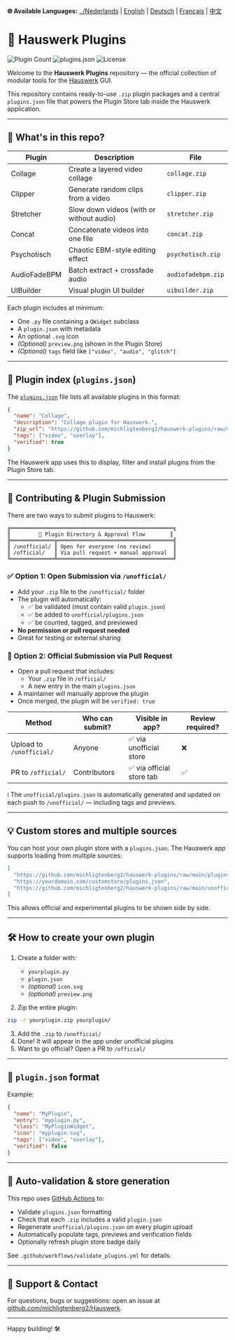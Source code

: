 **🌐 Available Languages:** [../Nederlands](README.md) | [English](README_EN.md) | [Deutsch](README_DE.md) | [Français](README_FR.md) | [中文](README_ZH.md)

<link rel="stylesheet" href="style.css">

# 🧹 Hauswerk Plugins

![Plugin Count](https://img.shields.io/badge/plugins-7-blue)
![plugins.json](https://img.shields.io/badge/store-up--to--date-brightgreen)
![License](https://img.shields.io/github/license/michligtenberg2/Hauswerk_Plugins)

Welcome to the **Hauswerk Plugins** repository — the official collection of modular tools for the [Hauswerk](https://github.com/michligtenberg2/Hauswerk) GUI.

This repository contains ready-to-use `.zip` plugin packages and a central `plugins.json` file that powers the Plugin Store tab inside the Hauswerk application.

---

## 📆 What's in this repo?

| Plugin          | Description                             | File           |
|-----------------|------------------------------------------|----------------|
| Collage         | Create a layered video collage           | `collage.zip`  |
| Clipper         | Generate random clips from a video       | `clipper.zip`  |
| Stretcher       | Slow down videos (with or without audio) | `stretcher.zip`|
| Concat          | Concatenate videos into one file         | `concat.zip`   |
| Psychotisch     | Chaotic EBM-style editing effect         | `psychotisch.zip` |
| AudioFadeBPM    | Batch extract + crossfade audio          | `audiofadebpm.zip` |
| UIBuilder       | Visual plugin UI builder                 | `uibuilder.zip` |

Each plugin includes at minimum:
- One `.py` file containing a `QWidget` subclass
- A `plugin.json` with metadata
- An optional `.svg` icon
- *(Optional)* `preview.png` (shown in the Plugin Store)
- *(Optional)* `tags` field like `["video", "audio", "glitch"]`

---

## 🔗 Plugin index (`plugins.json`)

The [`plugins.json`](./plugins.json) file lists all available plugins in this format:

```json
{
  "name": "Collage",
  "description": "Collage plugin for Hauswerk.",
  "zip_url": "https://github.com/michligtenberg2/hauswerk-plugins/raw/main/collage.zip",
  "tags": ["video", "overlay"],
  "verified": true
}
```

The Hauswerk app uses this to display, filter and install plugins from the Plugin Store tab.

---

## 🚧 Contributing & Plugin Submission

There are two ways to submit plugins to Hauswerk:

```
╔════════════════════════════════════════════════════╗
║         📂 Plugin Directory & Approval Flow        ║
╠══════════════╦═════════════════════════════════════╣
║ /unofficial/ ║ Open for everyone (no review)       ║
║ /official/   ║ Via pull request + manual approval  ║
╚══════════════╩═════════════════════════════════════╝
```

### ✅ Option 1: Open Submission via `/unofficial/`
- Add your `.zip` file to the `/unofficial/` folder
- The plugin will automatically:
  - ✅ be validated (must contain valid `plugin.json`)
  - ✅ be added to `unofficial/plugins.json`
  - ✅ be counted, tagged, and previewed
- **No permission or pull request needed**
- Great for testing or external sharing

### 🔐 Option 2: Official Submission via Pull Request
- Open a pull request that includes:
  - Your `.zip` file in `/official/`
  - A new entry in the main `plugins.json`
- A maintainer will manually approve the plugin
- Once merged, the plugin will be `verified: true`

| Method                      | Who can submit? | Visible in app?           | Review required? |
|----------------------------|------------------|----------------------------|-------------------|
| Upload to `/unofficial/`   | Anyone           | ✅ via unofficial store     | ❌                |
| PR to `/official/`         | Contributors     | ✅ via official store tab   | ✅                |

ℹ️ The `unofficial/plugins.json` is automatically generated and updated on each push to `/unofficial/` — including tags and previews.

---

## 💡 Custom stores and multiple sources

You can host your own plugin store with a `plugins.json`. The Hauswerk app supports loading from multiple sources:

```json
[
  "https://github.com/michligtenberg2/hauswerk-plugins/raw/main/plugins.json",
  "https://yourdomain.com/customstore/plugins.json",
  "https://github.com/michligtenberg2/hauswerk-plugins/raw/main/unofficial/plugins.json"
]
```

This allows official and experimental plugins to be shown side by side.

---

## 🛠️ How to create your own plugin

1. Create a folder with:
   - `yourplugin.py`
   - `plugin.json`
   - *(optional)* `icon.svg`
   - *(optional)* `preview.png`

2. Zip the entire plugin:
```bash
zip -r yourplugin.zip yourplugin/
```

3. Add the `.zip` to `/unofficial/`
4. Done! It will appear in the app under unofficial plugins
5. Want to go official? Open a PR to `/official/`

---

## 🧹 `plugin.json` format
Example:
```json
{
  "name": "MyPlugin",
  "entry": "myplugin.py",
  "class": "MyPluginWidget",
  "icon": "myplugin.svg",
  "tags": ["video", "overlay"],
  "verified": false
}
```

---

## 🔄 Auto-validation & store generation

This repo uses [GitHub Actions](https://github.com/features/actions) to:
- Validate `plugins.json` formatting
- Check that each `.zip` includes a valid `plugin.json`
- Regenerate `unofficial/plugins.json` on every plugin upload
- Automatically populate tags, previews and verification fields
- Optionally refresh plugin store badge daily

See `.github/workflows/validate_plugins.yml` for details.

---

## 📢 Support & Contact
For questions, bugs or suggestions: open an issue at [github.com/michligtenberg2/Hauswerk](https://github.com/michligtenberg2/Hauswerk).

---

Happy building! 🛠️
